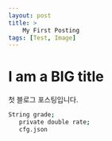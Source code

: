 ```yaml
---
layout: post
title: >
    My First Posting
tags: [Test, Image]
---
```


# I am a BIG title

 첫 블로그 포스팅입니다.
 ```bash
 String grade;
	private double rate;
    cfg.json
```


